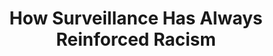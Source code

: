 ---
title: "How Surveillance Has Always Reinforced Racism"
authors: ["Sidney Fussell"]
type: "article"
link: "https://www.wired.com/story/how-surveillance-reinforced-racism/"
---